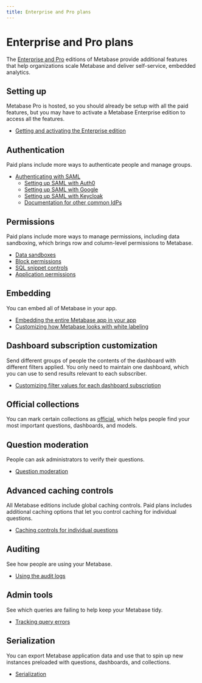 ```yaml
---
title: Enterprise and Pro plans
---
```


# Enterprise and Pro plans

The [Enterprise and Pro][pricing] editions of Metabase provide additional features that help organizations scale Metabase and deliver self-service, embedded analytics.

## Setting up

Metabase Pro is hosted, so you should already be setup with all the paid features, but you may have to activate a Metabase Enterprise edition to access all the features.

- [Getting and activating the Enterprise edition](activating-the-enterprise-edition.html)

## Authentication

Paid plans include more ways to authenticate people and manage groups.

- [Authenticating with SAML](authenticating-with-saml.html)
  - [Setting up SAML with Auth0](saml-auth0.html)
  - [Setting up SAML with Google](saml-google.html)
  - [Setting up SAML with Keycloak](saml-keycloak.html)
  - [Documentation for other common IdPs](../enterprise-guide/authenticating-with-saml.html#documentation-for-other-common-idps)

## Permissions

Paid plans include more ways to manage permissions, including data sandboxing, which brings row and column-level permissions to Metabase.

- [Data sandboxes](data-sandboxes.html)
- [Block permissions](../administration-guide/data-permissions.html#block-access)
- [SQL snippet controls](sql-snippets.html)
- [Application permissions](../administration-guide/application-permissions.html)

## Embedding

You can embed all of Metabase in your app.

- [Embedding the entire Metabase app in your app](full-app-embedding.html)
- [Customizing how Metabase looks with white labeling](whitelabeling.html)

## Dashboard subscription customization

Send different groups of people the contents of the dashboard with different filters applied. You only need to maintain one dashboard, which you can use to send results relevant to each subscriber.

- [Customizing filter values for each dashboard subscription](dashboard-subscriptions.html)

## Official collections

You can mark certain collections as [official](../users-guide/collections.html#official-collections), which helps people find your most important questions, dashboards, and models.

## Question moderation

People can ask administrators to verify their questions.

- [Question moderation](../users-guide/06-sharing-answers.html#question-moderation)

## Advanced caching controls

All Metabase editions include global caching controls. Paid plans includes additional caching options that let you control caching for individual questions.

- [Caching controls for individual questions](../users-guide/06-sharing-answers.html#caching-results)

## Auditing

See how people are using your Metabase.

- [Using the audit logs](audit.html)

## Admin tools

See which queries are failing to help keep your Metabase tidy.

- [Tracking query errors](tools.html)

## Serialization

You can export Metabase application data and use that to spin up new instances preloaded with questions, dashboards, and collections.

- [Serialization](serialization.html)

[pricing]: https://www.metabase.com/pricing/
